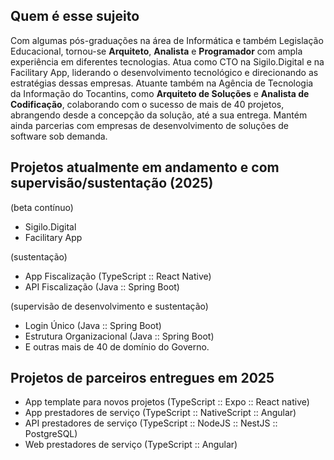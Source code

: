 ## Quem é esse sujeito
Com algumas pós-graduações na área de Informática e também Legislação Educacional, tornou-se **Arquiteto**, **Analista** e **Programador** com ampla experiência em diferentes tecnologias. Atua como CTO na Sigilo.Digital e na Facilitary App, liderando o desenvolvimento tecnológico e direcionando as estratégias dessas empresas. Atuante também na Agência de Tecnologia da Informação do Tocantins, como **Arquiteto de Soluções** e **Analista de Codificação**, colaborando com o sucesso de mais de 40 projetos, abrangendo desde a concepção da solução, até a sua entrega. Mantém ainda parcerias com empresas de desenvolvimento de soluções de software sob demanda.

## Projetos atualmente em andamento e com supervisão/sustentação (2025)
(beta contínuo)
- Sigilo.Digital
- Facilitary App

(sustentação)
- App Fiscalização (TypeScript :: React Native)
- API Fiscalização (Java :: Spring Boot)

(supervisão de desenvolvimento e sustentação)
- Login Único (Java :: Spring Boot)
- Estrutura Organizacional  (Java :: Spring Boot)
- E outras mais de 40 de domínio do Governo.

## Projetos de parceiros entregues em 2025
- App template para novos projetos (TypeScript :: Expo :: React native)
- App prestadores de serviço (TypeScript :: NativeScript :: Angular)
- API prestadores de serviço (TypeScript :: NodeJS :: NestJS :: PostgreSQL)
- Web prestadores de serviço (TypeScript :: Angular)
<!--
**haroldocruz/haroldocruz** is a ✨ _special_ ✨ repository because its `README.md` (this file) appears on your GitHub profile.

Here are some ideas to get you started:

- 🔭 I’m currently working on ...
- 🌱 I’m currently learning ...
- 👯 I’m looking to collaborate on ...
- 🤔 I’m looking for help with ...
- 💬 Ask me about ...
- 📫 How to reach me: ...
- 😄 Pronouns: ...
- ⚡ Fun fact: ...
-->
